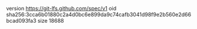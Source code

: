 version https://git-lfs.github.com/spec/v1
oid sha256:3cca6b01880c2a4d0bc6e899da9c74cafb3041d98f9e2b560e2d66bcad093fa3
size 18688
